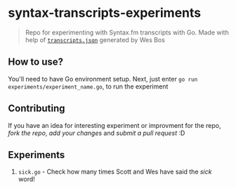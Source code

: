 # syntax-transcripts-experiments

> Repo for experimenting with Syntax.fm transcripts with Go. Made with help of [`transcripts.json`](https://gist.github.com/wesbos/19640f6fd516a08569c6b6b569513ec9/) generated by Wes Bos

## How to use?

You'll need to have Go environment setup. Next, just enter `go run experiments/experiment_name.go`, to run the experiment

## Contributing

If you have an idea for interesting experiment or improvment for the repo, _fork the repo_, _add your changes_ and _submit a pull request_ :D

## Experiments

1. `sick.go` - Check how many times Scott and Wes have said the _sick_ word!
